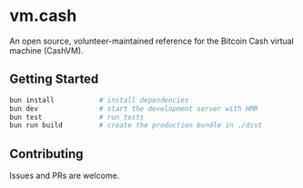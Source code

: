 # vm.cash

An open source, volunteer-maintained reference for the Bitcoin Cash virtual machine (CashVM).

## Getting Started

```bash
bun install           # install dependencies
bun dev               # start the development server with HMR
bun test              # run tests
bun run build         # create the production bundle in ./dist
```

## Contributing

Issues and PRs are welcome.

